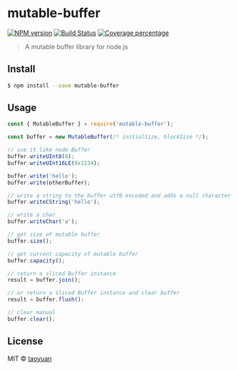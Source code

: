 # mutable-buffer

[![NPM version][npm-image]][npm-url] [![Build Status][travis-image]][travis-url]
[![Coverage percentage][coveralls-image]][coveralls-url]

> A mutable buffer library for node.js

## Install

```sh
$ npm install --save mutable-buffer
```

## Usage

```js
const { MutableBuffer } = require('mutable-buffer');

const buffer = new MutableBuffer(/* initialSize, blockSize */);

// use it like node Buffer
buffer.writeUInt8(8);
buffer.writeUInt16LE(0x1234);

buffer.write('hello');
buffer.write(otherBuffer);

// write a string to the buffer utf8 encoded and adds a null character (\0) at the end.
buffer.writeCString('hello');

// write a char
buffer.writeChar('a');

// get size of mutable buffer
buffer.size();

// get current capacity of mutable buffer
buffer.capacity();

// return a sliced Buffer instance
result = buffer.join();

// or return a sliced Buffer instance and clear buffer
result = buffer.flush();

// clear manual
buffer.clear();
```

## License

MIT © [taoyuan](https://github.com/taoyuan)

[npm-image]: https://badge.fury.io/js/mutable-buffer.svg
[npm-url]: https://npmjs.org/package/mutable-buffer
[travis-image]: https://travis-ci.org/taoyuan/mutable-buffer.svg?branch=master
[travis-url]: https://travis-ci.org/taoyuan/mutable-buffer
[coveralls-image]: https://coveralls.io/repos/taoyuan/mutable-buffer/badge.svg
[coveralls-url]: https://coveralls.io/r/taoyuan/mutable-buffer

